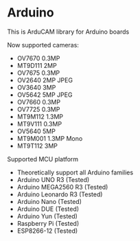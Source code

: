 # Arduino
This is ArduCAM library for Arduino boards

Now supported cameras:
-	OV7670		0.3MP
-	MT9D111		2MP
-	OV7675		0.3MP
-	OV2640		2MP	JPEG
-	OV3640		3MP
-	OV5642		5MP	JPEG
-	OV7660		0.3MP
-	OV7725		0.3MP
- MT9M112		1.3MP		
-	MT9V111		0.3MP
-	OV5640		5MP
-	MT9M001		1.3MP Mono
- MT9T112		3MP

Supported MCU platform
-	Theoretically support all Arduino families
-	Arduino UNO R3			(Tested)
-	Arduino MEGA2560 R3		(Tested)
-	Arduino Leonardo R3		(Tested)
-	Arduino Nano			(Tested)
-	Arduino DUE			(Tested)
- Arduino Yun			(Tested)
-	Raspberry Pi			(Tested)
-	ESP8266-12			(Tested)
